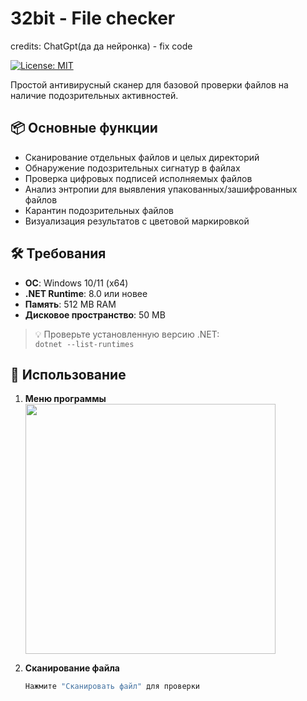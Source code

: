 # 32bit - File checker
credits: ChatGpt(да да нейронка) - fix code

[![License: MIT](https://img.shields.io/badge/License-MIT-yellow.svg)](https://opensource.org/licenses/MIT)

Простой антивирусный сканер для базовой проверки файлов на наличие подозрительных активностей.

## 📦 Основные функции

- Сканирование отдельных файлов и целых директорий
- Обнаружение подозрительных сигнатур в файлах
- Проверка цифровых подписей исполняемых файлов
- Анализ энтропии для выявления упакованных/зашифрованных файлов
- Карантин подозрительных файлов
- Визуализация результатов с цветовой маркировкой

## 🛠️ Требования

- **ОС**: Windows 10/11 (x64)
- **.NET Runtime**: 8.0 или новее
- **Память**: 512 MB RAM
- **Дисковое пространство**: 50 MB

> 💡 Проверьте установленную версию .NET:  
> `dotnet --list-runtimes`

## 🚀 Использование

1. **Меню программы**  
   <img src="screenshots/select_file.png" width="400">

2. **Сканирование файла**  
   ```bash
   Нажмите "Сканировать файл" для проверки
